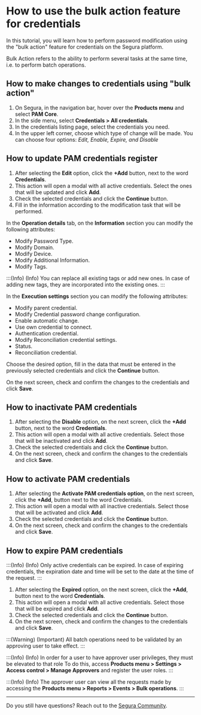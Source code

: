 # How to use the bulk action feature for credentials

In this tutorial, you will learn how to perform password modification using the "bulk action" feature for credentials on the Segura platform.

Bulk Action refers to the ability to perform several tasks at the same time, i.e. to perform batch operations.

## How to make changes to credentials using "bulk action"

1. On Segura, in the navigation bar, hover over the **Products menu** and select **PAM Core**.
2. In the side menu, select **Credentials > All credentials**.
3. In the credentials listing page, select the credentials you need.
4. In the upper left corner, choose which type of change will be made. You can choose four options: *Edit, Enable, Expire, and Disable*

## How to update PAM credentials register

1. After selecting the **Edit** option, click the **+Add** button, next to the word **Credentials**.
3. This action will open a modal with all active credentials. Select the ones that will be updated and click **Add**.
4. Check the selected credentials and click the **Continue** button.
5. Fill in the information according to the modification task that will be performed.

In the **Operation details** tab, on the **Information** section you can modify the following attributes:

- Modify Password Type.
- Modify Domain.
- Modify Device.
- Modify Additional Information.
- Modify Tags.

:::(Info) (Info)
You can replace all existing tags or add new ones. In case of adding new tags, they are incorporated into the existing ones.
:::

In the **Execution settings** section you can modify the following attributes:

- Modify parent credential.
- Modify Credential password change configuration.
- Enable automatic change.
- Use own credential to connect.
- Authentication credential.
- Modify Reconciliation credential settings.
- Status.
- Reconciliation credential.

Choose the desired option, fill in the data that must be entered in the previously selected credentials and click the **Continue** button.

On the next screen, check and confirm the changes to the credentials and click **Save**.

## How to inactivate PAM credentials

1. After selecting the **Disable** option, on the next screen, click the **+Add** button, next to the word **Credentials**.
3. This action will open a modal with all active credentials. Select those that will be inactivated and click **Add**.
4. Check the selected credentials and click the **Continue** button.
5. On the next screen, check and confirm the changes to the credentials and click **Save**.

## How to activate PAM credentials

1. After selecting the **Activate PAM credentials option**, on the next screen, click the **+Add**, button next to the word Credentials.
3. This action will open a modal with all inactive credentials. Select those that will be activated and click **Add**.
4. Check the selected credentials and click the **Continue** button.
5. On the next screen, check and confirm the changes to the credentials and click **Save**.

## How to expire PAM credentials

:::(Info) (Info)
Only active credentials can be expired.
In case of expiring credentials, the expiration date and time will be set to the date at the time of the request.
:::

1. After selecting the **Expired** option, on the next screen, click the **+Add**, button next to the word **Credentials**.
3. This action will open a modal with all active credentials. Select those that will be expired and click **Add**.
4. Check the selected credentials and click the **Continue** button.
5. On the next screen, check and confirm the changes to the credentials and click **Save**.

:::(Warning) (Important)
All batch operations need to be validated by an approving user to take effect.
:::

:::(Info) (Info)
In order for a user to have approver user privileges, they must be elevated to that role To do this, access **Products menu > Settings > Access control > Manage Approvers** and register the user roles.
:::

:::(Info) (Info)
The approver user can view all the requests made by accessing the **Products menu > Reports > Events > Bulk operations**.
:::

***

Do you still have questions? Reach out to the [Segura Community](https://community.Segura.io/).